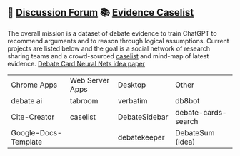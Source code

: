 
## 🙋‍ [Discussion Forum](https://github.com/orgs/debate/discussions)  📚  [Evidence Caselist](https://opencaselist.com/)

The overall mission is a dataset of debate evidence to train ChatGPT to recommend arguments and to reason through logical assumptions.
Current projects are listed below and the goal is a social network of research sharing teams and a crowd-sourced [caselist](https://opencaselist.com/) and mind-map of latest evidence. [Debate Card Neural Nets idea paper](https://arxiv.org/ftp/arxiv/papers/2011/2011.07251.pdf)




<table>
<tr>
 <td> Chrome Apps
 <td> Web Server Apps
 <td> Desktop 
 <td> Other 
<tr>
 <td> debate ai
 <td> tabroom 
 <td> verbatim 
 <td> db8bot 
<tr>
 <td> Cite-Creator
 <td> caselist 
 <td> DebateSidebar 
 <td> debate-cards-search
<tr>
 <td> Google-Docs-Template 
 <td>
 <td> debatekeeper 
 <td> DebateSum (idea)
